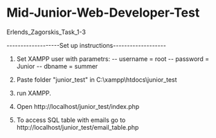 # Mid-Junior-Web-Developer-Test
Erlends_Zagorskis_Task_1-3


-------------------Set up instructions-------------------

1) Set XAMPP user with parametrs:
  -- username = root
  -- password = Junior
  -- dbname = summer
  
2) Paste folder "junior_test" in C:\xampp\htdocs\junior_test
3) run XAMPP.
4) Open http://localhost/junior_test/index.php
5) To access SQL table with emails go to http://localhost/junior_test/email_table.php
